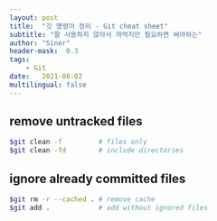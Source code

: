 ```yaml
---
layout: post
title:  "깃 명령어 정리 - Git cheat sheet"
subtitle: "잘 사용하지 않아서 까먹지만 필요하면 써야하는"
author: "Siner"
header-mask:  0.3
tags:
    - Git
date:   2021-08-02
multilingual: false
---
```


## remove untracked files

```bash
$git clean -f         # files only
$git clean -fd        # include directories
```

## ignore already committed files 
```bash
$git rm -r --cached . # remove cache
$git add .            # add without ignored files
